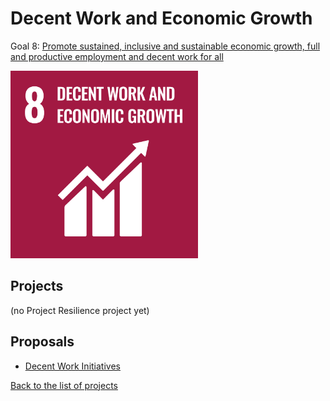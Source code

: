 # Decent Work and Economic Growth

[un_sdg_link]: https://sdgs.un.org/goals/goal8

Goal 8: [Promote sustained, inclusive and sustainable economic growth, full and productive employment and decent work for all][un_sdg_link]

[<img src="../images/sdgs/E-WEB-Goal-08.png" alt="Goal 8 Decent Work and Economic Growth" width="300">][un_sdg_link]

## Projects

(no Project Resilience project yet)

## Proposals

- [Decent Work Initiatives](../proposals/decent_work.md)

[Back to the list of projects](../README.md)